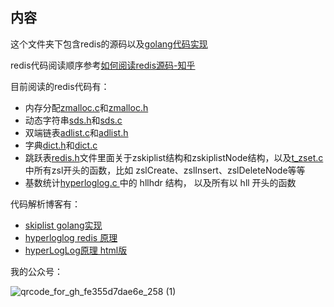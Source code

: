 ##  内容

这个文件夹下包含redis的源码以及[golang代码实现](./golang)

redis代码阅读顺序参考[如何阅读redis源码-知乎](https://www.zhihu.com/question/28677076)

目前阅读的redis代码有：

* 内存分配[zmalloc.c](./zmalloc.c)和[zmalloc.h](./zmalloc.h)
* 动态字符串[sds.h](./sds.h)和[sds.c](./sds.c)
* 双端链表[adlist.c](./adlist.c)和[adlist.h](./adlist.h)
* 字典[dict.h](./dict.h)和[dict.c](./dict.c)
* 跳跃表[redis.h](./redis.h)文件里面关于zskiplist结构和zskiplistNode结构，以及[t_zset.c](./t_zset.c)中所有zsl开头的函数，比如 zslCreate、zslInsert、zslDeleteNode等等
* 基数统计[hyperloglog.c ](./hyperloglog.c )中的 hllhdr 结构， 以及所有以 hll 开头的函数



代码解析博客有：

* [skiplist golang实现](./golang/图解并实现golang版skiplist.md)
* [hyperloglog redis 原理](./golang/hyperLogLog原理.md)
* [hyperLogLog原理 html版](hyperLogLog原理.html)



我的公众号：

![qrcode_for_gh_fe355d7dae6e_258 (1)](https://gitee.com/crazstom/pics/raw/master/img/qrcode_for_gh_fe355d7dae6e_258%20(1).jpg)